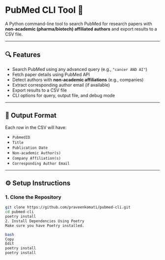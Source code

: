 # PubMed CLI Tool 🧬

A Python command-line tool to search PubMed for research papers with **non-academic (pharma/biotech) affiliated authors** and export results to a CSV file.

---

## 🔍 Features

- Search PubMed using any advanced query (e.g., `"cancer AND AI"`)
- Fetch paper details using PubMed API
- Detect authors with **non-academic affiliations** (e.g., companies)
- Extract corresponding author email (if available)
- Export results to a CSV file
- CLI options for query, output file, and debug mode

---

## 📁 Output Format

Each row in the CSV will have:

- `PubmedID`
- `Title`
- `Publication Date`
- `Non-academic Author(s)`
- `Company Affiliation(s)`
- `Corresponding Author Email`

---

## ⚙️ Setup Instructions

### 1. Clone the Repository

```bash
git clone https://github.com/praveenkomati/pubmed-cli.git
cd pubmed-cli
poetry install
2. Install Dependencies Using Poetry
Make sure you have Poetry installed.

bash
Copy
Edit
poetry install
poetry install
